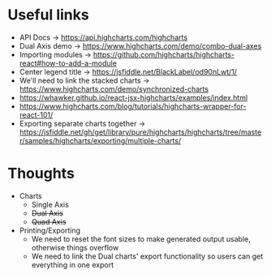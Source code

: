 # Useful links

- API Docs -> https://api.highcharts.com/highcharts
- Dual Axis demo -> https://www.highcharts.com/demo/combo-dual-axes
- Importing modules -> https://github.com/highcharts/highcharts-react#how-to-add-a-module
- Center legend title -> https://jsfiddle.net/BlackLabel/od90nLwt/1/
- We'll need to link the stacked charts -> https://www.highcharts.com/demo/synchronized-charts
- https://whawker.github.io/react-jsx-highcharts/examples/index.html
- https://www.highcharts.com/blog/tutorials/highcharts-wrapper-for-react-101/
- Exporting separate charts together -> https://jsfiddle.net/gh/get/library/pure/highcharts/highcharts/tree/master/samples/highcharts/exporting/multiple-charts/

# Thoughts

- Charts
  - Single Axis
  - ~~Dual Axis~~
  - ~~Quad Axis~~
- Printing/Exporting
  - We need to reset the font sizes to make generated output usable, otherwise things overflow
  - We need to link the Dual charts' export functionality so users can get everything in one export
